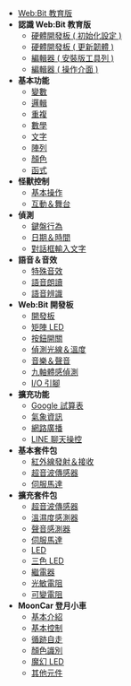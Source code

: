 - [Web:Bit 教育版](education/index.md)
- **認識 Web:Bit 教育版**
  - [硬體開發板 ( 初始化設定 )](education/info/setup.md)
  - [硬體開發板 ( 更新韌體 )](education/info/ota.md)
  - [編輯器 ( 安裝版工具列 )](education/info/toolbar.md)
  - [編輯器 ( 操作介面 )](education/info/interface.md)
- **基本功能**
  - [變數](education/basic/variables.md) 
  - [邏輯](education/basic/logic.md)
  - [重複](education/basic/loop.md)
  - [數學](education/basic/math.md)
  - [文字](education/basic/text.md)
  - [陣列](education/basic/array.md)
  - [顏色](education/basic/color.md)
  - [函式](education/basic/function.md)
- **怪獸控制**
  - [基本操作](education/monster/basic.md)
  - [互動＆舞台](education/monster/event.md)
- **偵測**
  - [鍵盤行為](education/detect/keyboard.md)
  - [日期＆時間](education/detect/time.md)
  - [對話框輸入文字](education/detect/input.md)
- **語音＆音效**
  - [特殊音效](education/sound/sound-effect.md)
  - [語音朗讀](education/sound/speak-aloud.md)
  - [語音辨識](education/sound/speech-recognition.md)
- **Web:Bit 開發板**
  - [開發板](education/board/board.md)
  - [矩陣 LED](education/board/rgbled-matrix.md)
  - [按鈕開關](education/board/ab-button.md)
  - [偵測光線＆溫度](education/board/photocell-thermistor.md)
  - [音樂＆聲音](education/board/buzzer.md)
  - [九軸體感偵測](education/board/mpu9250.md)
  - [I/O 引腳](education/board/io-pin.md)
- **擴充功能**
  - [Google 試算表](education/extension/google-spreadsheet.md)
  - [氣象資訊](education/extension/weather.md)
  - [網路廣播](education/extension/broadcast.md)
  - [LINE 聊天操控](education/extension/line.md)
- **基本套件包**
  - [紅外線發射＆接收](education/extension-basic-package/ir.md)
  - [超音波傳感器](education/extension-basic-package/ultrasonic.md)
  - [伺服馬達](education/extension-basic-package/servo.md)
- **擴充套件包**
  - [超音波傳感器](education/extension-full-package/ultrasonic.md)
  - [溫濕度感測器](education/extension-full-package/dht11.md)
  - [聲音感測器](education/extension-full-package/sound.md)
  - [伺服馬達](education/extension-full-package/servo.md)
  - [LED](education/extension-full-package/led.md)
  - [三色 LED](education/extension-full-package/rgbled.md)
  - [繼電器](education/extension-full-package/relay.md)
  - [光敏電阻](education/extension-full-package/photocell.md)
  - [可變電阻](education/extension-full-package/pot.md)
- **MoonCar 登月小車**
  - [基本介紹](education/extension-mooncar/mooncar.md)
  - [基本控制](education/extension-mooncar/control.md)
  - [循跡自走](education/extension-mooncar/track.md)
  - [顏色識別](education/extension-mooncar/color-tracking.md)
  - [魔幻 LED](education/extension-mooncar/magic-led.md)
  - [其他元件](education/extension-mooncar/other.md)
